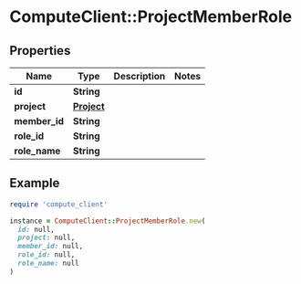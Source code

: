 # ComputeClient::ProjectMemberRole

## Properties

| Name | Type | Description | Notes |
| ---- | ---- | ----------- | ----- |
| **id** | **String** |  |  |
| **project** | [**Project**](Project.md) |  |  |
| **member_id** | **String** |  |  |
| **role_id** | **String** |  |  |
| **role_name** | **String** |  |  |

## Example

```ruby
require 'compute_client'

instance = ComputeClient::ProjectMemberRole.new(
  id: null,
  project: null,
  member_id: null,
  role_id: null,
  role_name: null
)
```

